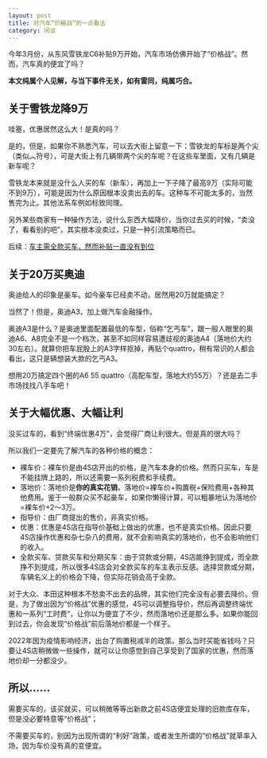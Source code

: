 ```yaml
---
layout: post
title: 对汽车“价格战”的一点看法
category: 闲谈
---
```

今年3月份，从东风雪铁龙C6补贴9万开始，汽车市场仿佛开始了“价格战”。然而，汽车真的便宜了吗？

**本文纯属个人见解，与当下事件无关，如有雷同，纯属巧合。**

<!-- more -->

## 关于雪铁龙降9万

哇塞，优惠居然这么大！是真的吗？

是的，但是，如果你不熟悉汽车，可以去大街上留意一下：雪铁龙的车标是两个尖（类似︽符号），可是大街上有几辆带两个尖的车呢？在这些车里面，又有几辆是新车呢？

雪铁龙本来就是没什么人买的车（新车），再加上一下子降了最高9万（实际可能不到9万），可能是因为什么原因根本没卖出去的车。这种车不可能太多的，当然售完为止。其他法系车例如标致同理。

另外某些商家有一种操作方法，说什么东西大幅降价，当你过去买的时候，“卖没了，看看别的吧”，其实根本没卖过，只是一种引流策略而已。

后续：[车主需全款买车，然而补贴一直没有到位](https://m.yicai.com/news/101799653.html)

## 关于20万买奥迪

奥迪给人的印象是豪车。如今豪车已经卖不动，居然用20万就能搞定？

当然了！但是，奥迪A3，加上做汽车金融操作。

奥迪A3是什么？是奥迪里面配置最低的车型，俗称“乞丐车”，跟一般人眼里的奥迪A6、A8完全不是一个档次，甚至不如同样容易遭歧视的奥迪A4（落地价大约30左右）。就算你把车屁股上的A3字样抠掉，再贴个quattro，稍有常识的人都会看出，这只是辆想装大款的乞丐A3。

想用20万搞定四个圈的A6 55 quattro（高配车型，落地大约55万）？还是去二手市场找找八手车吧！

## 关于大幅优惠、大幅让利

没买过车的，看到“终端优惠4万”，会觉得厂商让利很大。但是真的很大吗？

所以我们一定要先了解汽车的各种价格的概念：

* 裸车价：裸车价是由4S店开出的价格，是汽车本身的价格。然而只买车，车是不能挂牌上路的，所以还需要一系列税费和手续费。
* 落地价：落地价是**你的真实花销**，落地价=裸车价+购置税+保险费用+各种其他费用。鉴于一般群众买不起豪车，如果你懒得计算，可以粗暴地认为落地价=裸车价+2～3万。
* 指导价：由厂商提出的售价，非真实价格。
* 优惠：优惠是4S店在指导价基础上做出的优惠，也不是真实价格。因此只要4S店操作优惠和杂七杂八的费用，就不会影响真实的落地价，也不会影响他们的收入。
* 全款买车、贷款买车和分期买车：由于贷款或分期，4S店能挣到提成，而全款挣不到提成，所以很多4S店会对全款买车的车主表示反感。选择贷款或分期，车辆名义上的价格会下降，但实际花销会高于全款。

对于大众、本田这种根本不愁卖不出去的品牌，其实他们完全没有必要去降价。但是，为了做出因为“价格战”优惠的感觉，4S可以调整指导价，然后再调整终端优惠和一系列“工时费”，让你以为便宜了不少，然而落地价还是那么多。如果你能回到过去，你会发现“价格战”前后落地价都是一个样子。

2022年因为疫情影响经济，出台了购置税减半的政策。那么当时买能省钱吗？只要让4S店稍微做一些操作，就可以让你感觉到自己享受到了国家的优惠，然而落地价却一分都没少。

## 所以……

需要买车的，该买就买，可以稍微等等出新款之前4S店便宜处理的旧款库存车，但是没必要特意等“价格战”；

不需要买车的，别因为出现所谓的“利好”政策，或者发生所谓的“价格战”就草率入场，因为车价没有真的变便宜。

